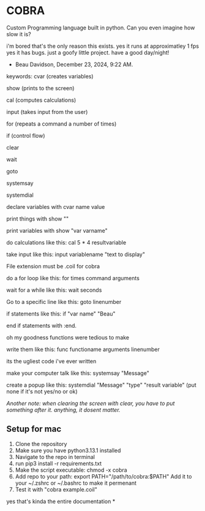 # COBRA
Custom Programming language built in python. Can you even imagine how slow it is?

i'm bored
that's the only reason this exists.
yes it runs at approximatley 1 fps
yes it has bugs.
just a goofy little project.
have a good day/night!


- Beau Davidson, December 23, 2024, 9:22 AM.


keywords:
cvar (creates variables)

show (prints to the screen)

cal (computes calculations)

input (takes input from the user)

for (repeats a command a number of times)


if (control flow)

clear

wait

goto

systemsay

systemdial


declare variables with cvar name value

print things with show ""

print variables with show "var varname"

do calculations like this: cal 5 * 4 resultvariable

take input like this: input variablename "text to display"

File extension must be .coil for cobra

do a for loop like this: for times command arguments

wait for a while like this: wait seconds

Go to a specific line like this: goto linenumber

if statements like this: if "var name" "Beau"

end if statements with :end.

oh my goodness functions were tedious to make

write them like this: func functioname arguments linenumber

its the ugliest code i've ever written

make your computer talk like this: systemsay "Message"

create a popup like this: systemdial "Message" "type" "result variable" (put none if it's not yes/no or ok)

*Another note: when clearing the screen with clear, you have to put something after it. anything, it dosent matter.*




## Setup for mac
1. Clone the repository
2. Make sure you have python3.13.1 installed
3. Navigate to the repo in terminal
4. run pip3 install -r requirements.txt
5. Make the script executable: chmod -x cobra
6. Add repo to your path:  export PATH="/path/to/cobra:$PATH" Add it to your ~/.zshrc or ~/.bashrc to make it permenant
7. Test it with "cobra example.coil"

yes that's kinda the entire documentation
*
